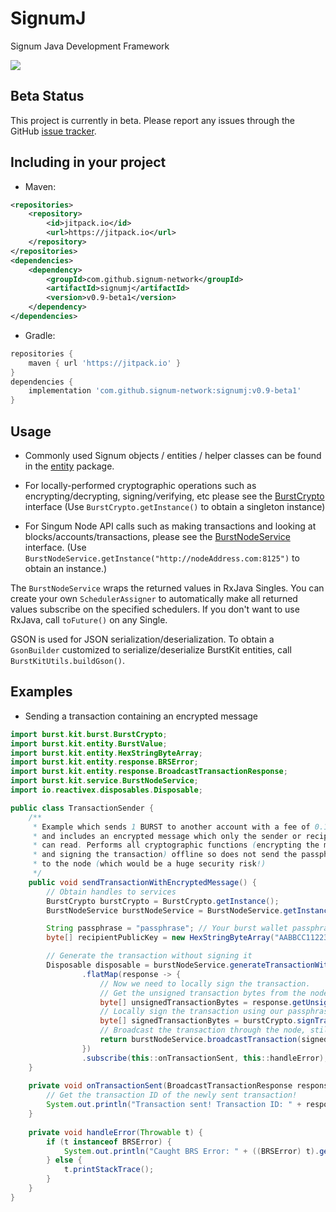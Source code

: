 # SignumJ

Signum Java Development Framework

[![](https://jitpack.io/v/burst-apps-team/burstkit4j.svg)](https://jitpack.io/#signum-network/signumj)

## Beta Status

This project is currently in beta. Please report any issues through the GitHub [issue tracker](https://github.com/signum-network/signumj/issues).

## Including in your project

* Maven:

```xml
<repositories>
	<repository>
	    <id>jitpack.io</id>
	    <url>https://jitpack.io</url>
	</repository>
</repositories>
<dependencies>
    <dependency>
	    <groupId>com.github.signum-network</groupId>
	    <artifactId>signumj</artifactId>
	    <version>v0.9-beta1</version>
	</dependency>
</dependencies>
```

* Gradle:

```gradle
repositories {
	maven { url 'https://jitpack.io' }
}
dependencies {
	implementation 'com.github.signum-network:signumj:v0.9-beta1'
}
```

## Usage

* Commonly used Signum objects / entities / helper classes can be found in the [entity](burstKit/src/main/java/burst/kit/entity) package.

* For locally-performed cryptographic operations such as encrypting/decrypting, signing/verifying, etc please see the [BurstCrypto](burstKit/src/main/java/burst/kit/burst/BurstCrypto.java) interface (Use `BurstCrypto.getInstance()` to obtain a singleton instance)

* For Singum Node API calls such as making transactions and looking at blocks/accounts/transactions, please see the [BurstNodeService](burstKit/src/main/java/burst/kit/service/BurstNodeService.java) interface. (Use `BurstNodeService.getInstance("http://nodeAddress.com:8125")` to obtain an instance.)

The `BurstNodeService` wraps the returned values in RxJava Singles. You can create your own `SchedulerAssigner` to automatically make all returned values subscribe on the specified schedulers. If you don't want to use RxJava, call `toFuture()` on any Single.

GSON is used for JSON serialization/deserialization. To obtain a `GsonBuilder` customized to serialize/deserialize BurstKit entities, call `BurstKitUtils.buildGson()`.

## Examples

* Sending a transaction containing an encrypted message

```java
import burst.kit.burst.BurstCrypto;
import burst.kit.entity.BurstValue;
import burst.kit.entity.HexStringByteArray;
import burst.kit.entity.response.BRSError;
import burst.kit.entity.response.BroadcastTransactionResponse;
import burst.kit.service.BurstNodeService;
import io.reactivex.disposables.Disposable;

public class TransactionSender {
    /**
     * Example which sends 1 BURST to another account with a fee of 0.1 BURST
     * and includes an encrypted message which only the sender or recipient
     * can read. Performs all cryptographic functions (encrypting the message
     * and signing the transaction) offline so does not send the passphrase
     * to the node (which would be a huge security risk!)
     */
    public void sendTransactionWithEncryptedMessage() {
        // Obtain handles to services
        BurstCrypto burstCrypto = BurstCrypto.getInstance();
        BurstNodeService burstNodeService = BurstNodeService.getInstance("https://wallet.dev.burst-test.net");

        String passphrase = "passphrase"; // Your burst wallet passphrase
        byte[] recipientPublicKey = new HexStringByteArray("AABBCC112233").getBytes(); // Recipient public key

        // Generate the transaction without signing it
        Disposable disposable = burstNodeService.generateTransactionWithEncryptedMessage(burstCrypto.getBurstAddressFromPublic(recipientPublicKey), burstCrypto.getPublicKey(passphrase), BurstValue.fromBurst(1), BurstValue.fromBurst(0.1), 1440, burstCrypto.encryptTextMessage("Sent from burstkit4j!", passphrase, recipientPublicKey))
                .flatMap(response -> {
                    // Now we need to locally sign the transaction.
                    // Get the unsigned transaction bytes from the node's response
                    byte[] unsignedTransactionBytes = response.getUnsignedTransactionBytes().getBytes();
                    // Locally sign the transaction using our passphrase
                    byte[] signedTransactionBytes = burstCrypto.signTransaction(passphrase, unsignedTransactionBytes);
                    // Broadcast the transaction through the node, still not sending it any sensitive information. Use this as the result of the flatMap so we do not have to call subscribe() twice
                    return burstNodeService.broadcastTransaction(signedTransactionBytes);
                })
                .subscribe(this::onTransactionSent, this::handleError);
    }
    
    private void onTransactionSent(BroadcastTransactionResponse response) {
        // Get the transaction ID of the newly sent transaction!
        System.out.println("Transaction sent! Transaction ID: " + response.getTransactionID().getID());
    }
    
    private void handleError(Throwable t) {
        if (t instanceof BRSError) {
            System.out.println("Caught BRS Error: " + ((BRSError) t).getDescription());
        } else {
            t.printStackTrace();
        }
    }
}
``` 
